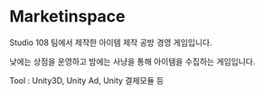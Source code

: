 # Marketinspace

Studio 108 팀에서 제작한 아이템 제작 공방 경영 게임입니다.

낮에는 상점을 운영하고 밤에는 사냥을 통해 아이템을 수집하는 게임입니다.

Tool : Unity3D, Unity Ad, Unity 결제모듈 등
